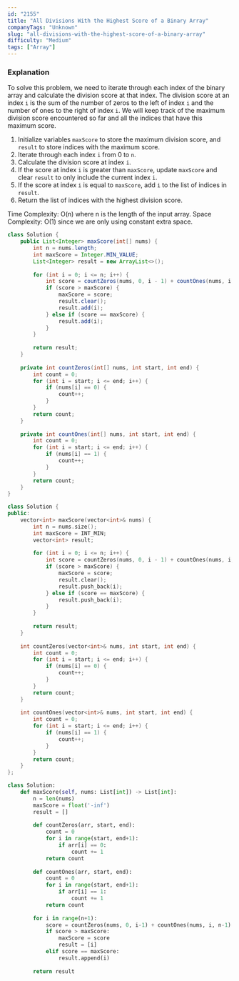 ```yaml
---
id: "2155"
title: "All Divisions With the Highest Score of a Binary Array"
companyTags: "Unknown"
slug: "all-divisions-with-the-highest-score-of-a-binary-array"
difficulty: "Medium"
tags: ["Array"]
---
```


### Explanation
To solve this problem, we need to iterate through each index of the binary array and calculate the division score at that index. The division score at an index `i` is the sum of the number of zeros to the left of index `i` and the number of ones to the right of index `i`. We will keep track of the maximum division score encountered so far and all the indices that have this maximum score.

1. Initialize variables `maxScore` to store the maximum division score, and `result` to store indices with the maximum score.
2. Iterate through each index `i` from 0 to `n`.
3. Calculate the division score at index `i`.
4. If the score at index `i` is greater than `maxScore`, update `maxScore` and clear `result` to only include the current index `i`.
5. If the score at index `i` is equal to `maxScore`, add `i` to the list of indices in `result`.
6. Return the list of indices with the highest division score.

Time Complexity: O(n) where n is the length of the input array.
Space Complexity: O(1) since we are only using constant extra space.
```java
class Solution {
    public List<Integer> maxScore(int[] nums) {
        int n = nums.length;
        int maxScore = Integer.MIN_VALUE;
        List<Integer> result = new ArrayList<>();
        
        for (int i = 0; i <= n; i++) {
            int score = countZeros(nums, 0, i - 1) + countOnes(nums, i, n - 1);
            if (score > maxScore) {
                maxScore = score;
                result.clear();
                result.add(i);
            } else if (score == maxScore) {
                result.add(i);
            }
        }
        
        return result;
    }
    
    private int countZeros(int[] nums, int start, int end) {
        int count = 0;
        for (int i = start; i <= end; i++) {
            if (nums[i] == 0) {
                count++;
            }
        }
        return count;
    }
    
    private int countOnes(int[] nums, int start, int end) {
        int count = 0;
        for (int i = start; i <= end; i++) {
            if (nums[i] == 1) {
                count++;
            }
        }
        return count;
    }
}
```

```cpp
class Solution {
public:
    vector<int> maxScore(vector<int>& nums) {
        int n = nums.size();
        int maxScore = INT_MIN;
        vector<int> result;
        
        for (int i = 0; i <= n; i++) {
            int score = countZeros(nums, 0, i - 1) + countOnes(nums, i, n - 1);
            if (score > maxScore) {
                maxScore = score;
                result.clear();
                result.push_back(i);
            } else if (score == maxScore) {
                result.push_back(i);
            }
        }
        
        return result;
    }
    
    int countZeros(vector<int>& nums, int start, int end) {
        int count = 0;
        for (int i = start; i <= end; i++) {
            if (nums[i] == 0) {
                count++;
            }
        }
        return count;
    }
    
    int countOnes(vector<int>& nums, int start, int end) {
        int count = 0;
        for (int i = start; i <= end; i++) {
            if (nums[i] == 1) {
                count++;
            }
        }
        return count;
    }
};
```

```python
class Solution:
    def maxScore(self, nums: List[int]) -> List[int]:
        n = len(nums)
        maxScore = float('-inf')
        result = []
        
        def countZeros(arr, start, end):
            count = 0
            for i in range(start, end+1):
                if arr[i] == 0:
                    count += 1
            return count
        
        def countOnes(arr, start, end):
            count = 0
            for i in range(start, end+1):
                if arr[i] == 1:
                    count += 1
            return count
        
        for i in range(n+1):
            score = countZeros(nums, 0, i-1) + countOnes(nums, i, n-1)
            if score > maxScore:
                maxScore = score
                result = [i]
            elif score == maxScore:
                result.append(i)
        
        return result
```